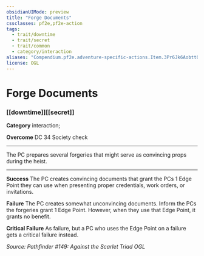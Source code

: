 ```yaml
---
obsidianUIMode: preview
title: "Forge Documents"
cssclasses: pf2e,pf2e-action
tags:
  - trait/downtime
  - trait/secret
  - trait/common
  - category/interaction
aliases: "Compendium.pf2e.adventure-specific-actions.Item.3Pr6Jk6AobttQRqN"
license: OGL
---
```

# Forge Documents

### [[downtime]][[secret]]

**Category** interaction; 




**Overcome** DC 34 Society check

* * *

The PC prepares several forgeries that might serve as convincing props during the heist.

* * *

**Success** The PC creates convincing documents that grant the PCs 1 Edge Point they can use when presenting proper credentials, work orders, or invitations.

**Failure** The PC creates somewhat unconvincing documents. Inform the PCs the forgeries grant 1 Edge Point. However, when they use that Edge Point, it grants no benefit.

**Critical Failure** As failure, but a PC who uses the Edge Point on a failure gets a critical failure instead.

*Source: Pathfinder #149: Against the Scarlet Triad*
*OGL*
